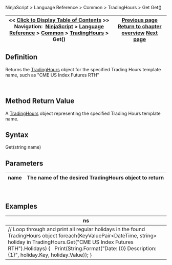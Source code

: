 ﻿
NinjaScript > Language Reference > Common > TradingHours > Get
Get()

| << [Click to Display Table of Contents](tradinghoursget.md) >> **Navigation:**     [NinjaScript](ninjascript-1.md) > [Language Reference](language_reference_wip-1.md) > [Common](common-1.md) > [TradingHours](tradinghours-1.md) > Get() | [Previous page](tradinghours-1.md) [Return to chapter overview](tradinghours-1.md) [Next page](getprevioustradingdayend-1.md) |
| --- | --- |

## Definition
Returns the [TradingHours](tradinghours-1.md) object for the specified Trading Hours template name, such as "CME US Index Futures RTH"  

 
## Method Return Value
A [TradingHours](tradinghours-1.md) object representing the specified Trading Hours template name.
 
## Syntax
Get(string name)
 
## Parameters
| name | The name of the desired TradingHours object to return |
| --- | --- |

 
## 
## Examples
| ns |
| --- |
| // Loop through and print all regular holidays in the found TradingHours object foreach(KeyValuePair<DateTime, string> holiday in TradingHours.Get("CME US Index Futures RTH").Holidays) {    Print(String.Format("Date: {0} Description: {1}", holiday.Key, holiday.Value)); } |

